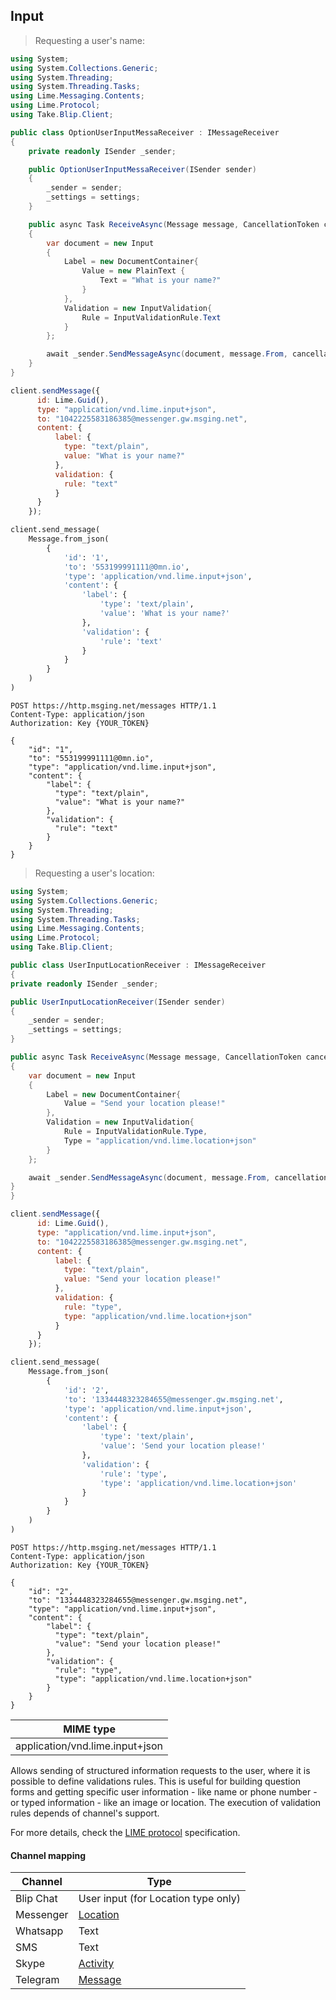 ## Input

> Requesting a user's name:

```csharp
using System;
using System.Collections.Generic;
using System.Threading;
using System.Threading.Tasks;
using Lime.Messaging.Contents;
using Lime.Protocol;
using Take.Blip.Client;

public class OptionUserInputMessaReceiver : IMessageReceiver
{
    private readonly ISender _sender;

    public OptionUserInputMessaReceiver(ISender sender)
    {
        _sender = sender;
        _settings = settings;
    }

    public async Task ReceiveAsync(Message message, CancellationToken cancellationToken)
    {
        var document = new Input
        {
            Label = new DocumentContainer{
                Value = new PlainText {
                    Text = "What is your name?"
                }
            },
            Validation = new InputValidation{
                Rule = InputValidationRule.Text
            }
        };

        await _sender.SendMessageAsync(document, message.From, cancellationToken);
    }
}
```

```javascript
client.sendMessage({
      id: Lime.Guid(),
      type: "application/vnd.lime.input+json",
      to: "1042225583186385@messenger.gw.msging.net",
      content: {
          label: {
            type: "text/plain",
            value: "What is your name?"
          },
          validation: {
            rule: "text"
          }
      }
    });
```

```python
client.send_message(
    Message.from_json(
        {
            'id': '1',
            'to': '553199991111@0mn.io',
            'type': 'application/vnd.lime.input+json',
            'content': {
                'label': {
                    'type': 'text/plain',
                    'value': 'What is your name?'
                },
                'validation': {
                    'rule': 'text'
                }
            }
        }
    )
)
```

```http
POST https://http.msging.net/messages HTTP/1.1
Content-Type: application/json
Authorization: Key {YOUR_TOKEN}

{
    "id": "1",
    "to": "553199991111@0mn.io",
    "type": "application/vnd.lime.input+json",
    "content": {
        "label": {
          "type": "text/plain",
          "value": "What is your name?"
        },
        "validation": {
          "rule": "text"
        }
    }
}
```

> Requesting a user's location:

```csharp
using System;
using System.Collections.Generic;
using System.Threading;
using System.Threading.Tasks;
using Lime.Messaging.Contents;
using Lime.Protocol;
using Take.Blip.Client;

public class UserInputLocationReceiver : IMessageReceiver
{
private readonly ISender _sender;

public UserInputLocationReceiver(ISender sender)
{
    _sender = sender;
    _settings = settings;
}

public async Task ReceiveAsync(Message message, CancellationToken cancellationToken)
{
    var document = new Input
    {
        Label = new DocumentContainer{
            Value = "Send your location please!"
        },
        Validation = new InputValidation{
            Rule = InputValidationRule.Type,
            Type = "application/vnd.lime.location+json"
        }
    };

    await _sender.SendMessageAsync(document, message.From, cancellationToken);
}
}
```

```javascript
client.sendMessage({
      id: Lime.Guid(),
      type: "application/vnd.lime.input+json",
      to: "1042225583186385@messenger.gw.msging.net",
      content: {
          label: {
            type: "text/plain",
            value: "Send your location please!"
          },
          validation: {
            rule: "type",
            type: "application/vnd.lime.location+json"
          }
      }
    });
```

```python
client.send_message(
    Message.from_json(
        {
            'id': '2',
            'to': '1334448323284655@messenger.gw.msging.net',
            'type': 'application/vnd.lime.input+json',
            'content': {
                'label': {
                    'type': 'text/plain',
                    'value': 'Send your location please!'
                },
                'validation': {
                    'rule': 'type',
                    'type': 'application/vnd.lime.location+json'
                }
            }
        }
    )
)
```

```http
POST https://http.msging.net/messages HTTP/1.1
Content-Type: application/json
Authorization: Key {YOUR_TOKEN}

{
    "id": "2",
    "to": "1334448323284655@messenger.gw.msging.net",
    "type": "application/vnd.lime.input+json",
    "content": {
        "label": {
          "type": "text/plain",
          "value": "Send your location please!"
        },
        "validation": {
          "rule": "type",
          "type": "application/vnd.lime.location+json"
        }
    }
}
```

| MIME type                       |
|---------------------------------|
| application/vnd.lime.input+json |

Allows sending of structured information requests to the user, where it is possible to define validations rules. This is useful for building question forms and getting specific user information - like name or phone number - or typed information - like an image or location. The execution of validation rules depends of channel's support.

For more details, check the [LIME protocol](http://limeprotocol.org/content-types.html#input) specification.

#### Channel mapping

| Channel   | Type                                                                                                 |
|-----------|------------------------------------------------------------------------------------------------------|
| Blip Chat | User input (for Location type only)                                                                  |
| Messenger | [Location](https://developers.facebook.com/docs/messenger-platform/send-api-reference/quick-replies) |
| Whatsapp  | Text                                                                                                 |
| SMS       | Text                                                                                                 |
| Skype     | [Activity](https://docs.botframework.com/en-us/skype/chat/#sending-messages-1)                       |
| Telegram  | [Message](https://core.telegram.org/bots/api#message)                                                |

